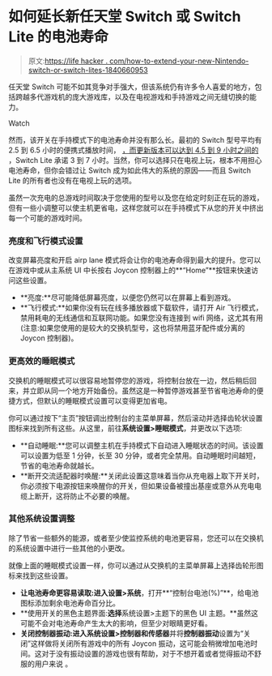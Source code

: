 # 如何延长新任天堂 Switch 或 Switch Lite 的电池寿命

> 原文:[https://life hacker . com/how-to-extend-your-new-Nintendo-switch-or-switch-lites-1840660953](https://lifehacker.com/how-to-extend-your-new-nintendo-switch-or-switch-lites-1840660953)

任天堂 Switch 可能不如其竞争对手强大，但该系统仍有许多令人喜爱的地方，包括跨越多代游戏机的庞大游戏库，以及在电视游戏和手持游戏之间无缝切换的能力。

Watch

然而，该开关在手持模式下的电池寿命并没有那么长。最初的 Switch 型号平均有 2.5 到 6.5 小时的便携式播放时间， [，而更新版本可以达到 4.5 到 9 小时之间的](https://lifehacker.com/how-to-spot-the-new-nintendo-switch-with-better-battery-1837209189) ，Switch Lite 承诺 3 到 7 小时。当然，你可以选择只在电视上玩，根本不用担心电池寿命，但你会错过让 Switch 成为如此伟大的系统的原因——而且 Switch Lite 的所有者也没有在电视上玩的选项。

虽然一次充电的总游戏时间取决于您使用的型号以及您在给定时刻正在玩的游戏，但有一些小调整可以使主机更省电，这样您就可以在手持模式下从您的开关中挤出每一个可能的游戏时间。

### 亮度和飞行模式设置

改变屏幕亮度和开启 airp lane 模式将会让你的电池寿命得到最大的提升。您可以在游戏中或从主系统 UI 中长按右 Joycon 控制器上的**“Home”**按钮来快速访问这些设置。

*   **亮度:**尽可能降低屏幕亮度，以便您仍然可以在屏幕上看到游戏。
*   **飞行模式:**如果你没有玩在线多播放器或下载软件，请打开 Air 飞行模式，禁用耗电的无线通信和互联网功能。如果您没有连接到 wifi 网络，这尤其有用(注意:如果您使用的是较大的交换机型号，这也将禁用蓝牙配件或分离的 Joycon 控制器)。

### **更高效的睡眠模式**

交换机的睡眠模式可以很容易地暂停您的游戏，将控制台放在一边，然后稍后回来，并立即从同一个地方开始备份。虽然这是一种暂停游戏甚至节省电池寿命的便捷方式，但默认的睡眠模式设置可以变得更加省电。

你可以通过按下“主页”按钮调出控制台的主菜单屏幕，然后滚动并选择齿轮状设置图标来找到所有这些。从这里，前往**系统设置>睡眠模式**，并更改以下选项:

*   **自动睡眠:**您可以调整主机在手持模式下自动进入睡眠状态的时间。该设置可以设置为低至 1 分钟，长至 30 分钟，或者完全禁用。自动睡眠时间越短，节省的电池寿命就越长。
*   **断开交流适配器时唤醒:**关闭此设置这意味着当你从充电器上取下开关时，你必须按下电源按钮来唤醒你的开关，但如果设备被撞出基座或意外从充电电缆上断开，这将防止不必要的唤醒。

### 其他系统设置调整

除了节省一些额外的能源，或者至少使监控系统的电池更容易，您还可以在交换机的系统设置中进行一些其他的小更改。

就像上面的睡眠模式设置一样，你可以通过从交换机的主菜单屏幕上选择齿轮形图标来找到这些设置。

*   **让电池寿命更容易读取:**进入**设置>系统**，打开**“控制台电池(%)”**，给电池图标添加剩余电池寿命百分比。
*   **使用开关的黑色主题界面:**选择**系统设置>主题下的黑色 UI 主题。**虽然这可能不会对电池寿命产生太大的影响，但至少对眼睛更好看。
*   **关闭控制器振动:**进入**系统设置>控制器和传感器**并将**控制器振动**设置为“关闭”这样做将关闭所有游戏中的所有 Joycon 振动，这可能会稍微增加电池时间。这对于没有振动设置的游戏也很有帮助，对于不想开着或者觉得振动不舒服的用户来说 。